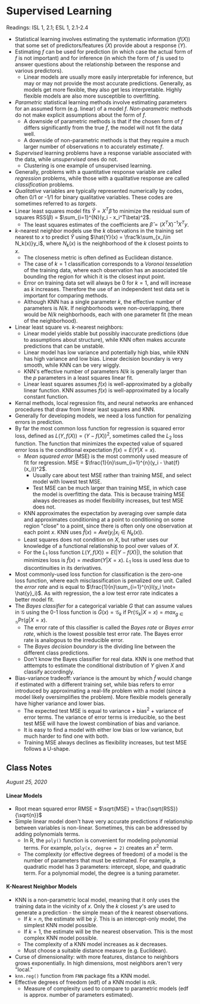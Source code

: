 # Supervised Learning

Readings: ISL 1, 2.1; ESL 1, 2.1-2.4

- Statistical learning involves estimating the systematic information ($f(X)$) that some set of predictors/features ($X$) provide about a response ($Y$). 
- Estimating $f$ can be used for prediction (in which case the actual form of $f$ is not important) and for inference (in which the form of $f$ is used to answer questions about the relationship between the response and various predictors).
  - Linear models are usually more easily interpretable for inference, but may or may not provide the most accurate predictions. Generally, as models get more flexible, they also get less interpretable. Highly flexible models are also more susceptible to overfitting.
- *Parametric* statistical learning methods involve estimating parameters for an assumed form (e.g. linear) of a model $f$. *Non-parametric* methods do not make explicit assumptions about the form of $f$.
  - A downside of parametric methods is that if the chosen form of $f$ differs significantly from the true $f$, the model will not fit the data well.
  - A downside of non-parametric methods is that they require a much larger number of observations $n$ to accurately estimate $f$.
- *Supervised* learning problems have a response variable associated with the data, while *unsupervised* ones do not.
  - Clustering is one example of unsupervised learning.
- Generally, problems with a quantitative response variable are called *regression* problems, while those with a qualitative response are called *classification* problems.
- *Qualitative* variables are typically represented numerically by codes, often 0/1 or -1/1 for binary qualitative variables. These codes are sometimes referred to as *targets*.
- Linear least squares model fits $\hat{Y} = X^T\hat\beta$ to minimize the residual sum of squares RSS($\beta$) = $\sum_{i=1}^{N}(y_i - x_i^T\beta)^2$.
  - The least squares estimates of the coefficients are $\hat\beta = (X^TX)^{-1}X^Ty$.
- $k$-nearest neighbor models use the $k$ observations in the training set nearest to $x$ to predict $\hat{Y}$ using $\hat{Y}(x) = \frac1k\sum_{x_i\in N_k(x)}y_i$, where $N_k(x)$ is the neighborhood of the $k$ closest points to $x$.
  - The closeness metric is often defined as Euclidean distance.
  - The case of $k=1$ classification corresponds to a *Voronoi tesselation* of the training data, where each observation has an associated tile bounding the region for which it is the closest input point.
  - Error on training data set will always be 0 for $k=1$, and will increase as $k$ increases. Therefore the use of an independent test data set is important for comparing methods.
  - Although KNN has a single parameter $k$, the effective number of parameters is $N/k$. If neighborhoods were non-overlapping, there would be $N/k$ neighborhoods, each with one parameter fit (the mean of the neighborhood).
- Linear least square vs. $k$-nearest neighbors:
  - Linear model yields stable but possibly inaccurate predictions (due to assumptions about structure), while KNN often makes accurate predictions that can be unstable.
  - Linear model has low variance and potentially high bias, while KNN has high variance and low bias. Linear decision boundary is very smooth, while KNN can be very wiggly.
  - KNN's effective number of parameters $N/k$ is generally larger than the $p$ parameters in a least squares linear fit.
  - Linear least squares assumes $f(x)$ is well-approximated by a globally linear function. KNN assumes $f(x)$ is well-approximated by a locally constant function.
- Kernal methods, local regression fits, and neural networks are enhanced procedures that draw from linear least squares and KNN.
- Generally for developing models, we need a loss function for penalizing errors in prediction.
- By far the most common loss function for regression is squared error loss, defined as $L(Y, f(X)) = (Y - f(X))^2$, sometimes called the $L_2$ loss function. The function that minimizes the expected value of squared error loss is the conditional expectation $f(x) = E(Y | X = x)$.
  - *Mean squared error* (MSE) is the most commonly used measure of fit for regression. MSE = $\frac{1}{n}\sum_{i=1}^{n}(y_i - \hat{f}(x_i))^2$.
    - Usually care about test MSE rather than training MSE, and select model with lowest test MSE. 
    - Test MSE can be much larger than training MSE, in which case the model is overfitting the data. This is because training MSE always decreases as model flexibility increases, but test MSE does not.
  - KNN approximates the expectation by averaging over sample data and approximates conditioning at a point to conditioning on some region "close" to a point, since there is often only one observation at each point $x$. KNN uses $\hat{f}(x) = Ave(y_i | x_i \in N_k(x))$.
  - Least squares does not condition on $X$, but rather uses our knowledge of a functional relationship to pool over values of $X$.
  - For the $L_1$ loss function $L(Y, f(X)) = E(|Y - f(X)|)$, the solution that minimizes loss is $\hat{f}(x) = median(Y | X=x)$. $L_1$ loss is used less due to discontinuities in its derivatives.
- Most commonly-used loss function for classification is the zero-one loss function, where each misclassification is penalized one unit. Called the *error rate* and is equal to $\frac{1}{n}\sum_{i=1}^{n}I(y_i \not= \hat{y}_i)$. As with regression, the a low test error rate indicates a better model fit.
- The *Bayes classifier* for a categorical variable $G$ that can assume values in $\mathcal{G}$ using the 0-1 loss function is $\hat{G}(x) = \mathcal{G}_k$ if Pr$(\mathcal{G}_k |X=x) = max_{g \in \mathcal{G}}$Pr$(g|X=x)$. 
  - The error rate of this classifier is called the *Bayes rate* or *Bayes error rate*, which is the lowest possible test error rate. The Bayes error rate is analogous to the irreducible error. 
  - The *Bayes decision boundary* is the dividing line between the different class predictions.
  - Don't know the Bayes classifier for real data. KNN is one method that atttempts to estimate the conditional distribution of $Y$ given $X$ and classify accordingly.
- Bias-variance tradeoff: variance is the amount by which $\hat{f}$ would change if estimated with a different training set, while bias refers to error introduced by approximating a real-life problem with a model (since a model likely oversimplifies the problem). More flexible models generally have higher variance and lower bias.
  - The expected test MSE is equal to variance + bias$^2$ + variance of error terms. The variance of error terms is irreducible, so the best test MSE will have the lowest combination of bias and variance.
  - It is easy to find a model with either low bias or low variance, but much harder to find one with both.
  - Training MSE always declines as flexibility increases, but test MSE follows a U-shape.

## Class Notes

*August 25, 2020*

#### Linear Models

- Root mean squared error RMSE = $\sqrt{MSE} = \frac{\sqrt{RSS}}{\sqrt{n}}$
- Simple linear model doen't have very accurate predictions if relationship between variables is non-linear. Sometimes, this can be addressed by adding polynomials terms.
  - In R, the `poly()` function is convenient for modeling polynomial terms. For example, `poly(x, degree = 2)` creates an $x^2$ term.
  - The complexity (or effective degrees of freedom) of a model is the number of parameters that must be estimated. For example, a quadratic model has 3 parameters: intercept, slope, and quadratic term. For a polynomial model, the degree is a tuning parameter.

#### K-Nearest Neighbor Models

- KNN is a non-parametric local model, meaning that it only uses the training data in the vicinity of $x$. Only the $k$ closest $y$'s are used to generate a prediction - the simple mean of the $k$ nearest observations.
  - If $k = n$, the estimate will be $\bar{y}$. This is an intercept-only model, the simplest KNN model possible.
  - If $k = 1$, the estimate will be the nearest observation. This is the most complex KNN model possible.
  - The complexity of a KNN model increases as $k$ decreases.
  - Must choose a suitable distance measure (e.g. Euclidean).
- Curse of dimensionality: with more features, distance to neighbors grows exponentially. In high dimensions, most neighbors aren't very "local."
- `knn.reg()` function from `FNN` package fits a KNN model.
- Effective degrees of freedom (edf) of a KNN model is $n/k$.
  - Measure of complexity used to compare to parametric models (edf is approx. number of parameters estimated).